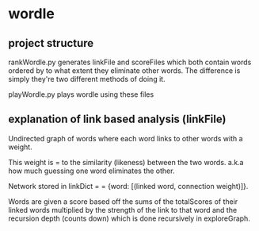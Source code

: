 # wordle

## project structure

rankWordle.py generates linkFile and scoreFiles which both contain words ordered by to what extent they eliminate other words. The difference is simply they're two different methods of doing it.

playWordle.py plays wordle using these files

## explanation of link based analysis (linkFile)

Undirected graph of words where each word links to other words with a weight.

This weight is = to the similarity (likeness) between the two words. a.k.a how much guessing one word eliminates the other.

Network stored in linkDict = = {word: [(linked word, connection weight)]}.

Words are given a score based off the sums of the totalScores of their linked words multiplied by the strength of the link to that word and the recursion depth (counts down) which is done recursively in exploreGraph.
